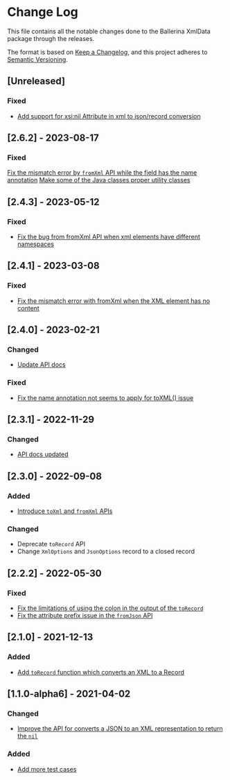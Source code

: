 # Change Log
This file contains all the notable changes done to the Ballerina XmlData package through the releases.

The format is based on [Keep a Changelog](https://keepachangelog.com/en/1.0.0/),
and this project adheres to [Semantic Versioning](https://semver.org/spec/v2.0.0.html).

## [Unreleased]

### Fixed
- [Add support for xsi:nil Attribute in xml to json/record conversion](https://github.com/ballerina-platform/ballerina-library/issues/7462)

## [2.6.2] - 2023-08-17

### Fixed
[Fix the mismatch error by `fromXml` API while the field has the name annotation](https://github.com/ballerina-platform/ballerina-standard-library/issues/3802)
[Make some of the Java classes proper utility classes](https://github.com/ballerina-platform/ballerina-standard-library/issues/4902)

## [2.4.3] - 2023-05-12

### Fixed
- [Fix the bug from fromXml API when xml elements have different namespaces](https://github.com/ballerina-platform/ballerina-standard-library/issues/4434)

## [2.4.1] - 2023-03-08

### Fixed
- [Fix the mismatch error with fromXml when the XML element has no content](https://github.com/ballerina-platform/ballerina-standard-library/issues/4155)

## [2.4.0] - 2023-02-21

### Changed
- [Update API docs](https://github.com/ballerina-platform/ballerina-standard-library/issues/3713)

### Fixed
- [Fix the name annotation not seems to apply for toXML() issue](https://github.com/ballerina-platform/ballerina-standard-library/issues/3716)

## [2.3.1] - 2022-11-29

### Changed
- [API docs updated](https://github.com/ballerina-platform/ballerina-standard-library/issues/3463)

## [2.3.0] - 2022-09-08

### Added
- [Introduce `toXml` and `fromXml` APIs](https://github.com/ballerina-platform/ballerina-standard-library/issues/2819)

### Changed
- Deprecate `toRecord` API
- Change `XmlOptions` and `JsonOptions` record to a closed record

## [2.2.2] - 2022-05-30

### Fixed
- [Fix the limitations of using the colon in the output of the `toRecord`](https://github.com/ballerina-platform/module-ballerina-xmldata/pull/418)
- [Fix the attribute prefix issue in the `fromJson` API](https://github.com/ballerina-platform/ballerina-standard-library/issues/2763)

## [2.1.0] - 2021-12-13

### Added
- [Add `toRecord` function which converts an XML to a Record](https://github.com/ballerina-platform/ballerina-standard-library/issues/2406)

## [1.1.0-alpha6] - 2021-04-02

### Changed
- [Improve the API for converts a JSON to an XML representation to return the `nil`](https://github.com/ballerina-platform/ballerina-standard-library/issues/1216)

### Added
- [Add more test cases](ttps://github.com/ballerina-platform/ballerina-standard-library/issues/1216)